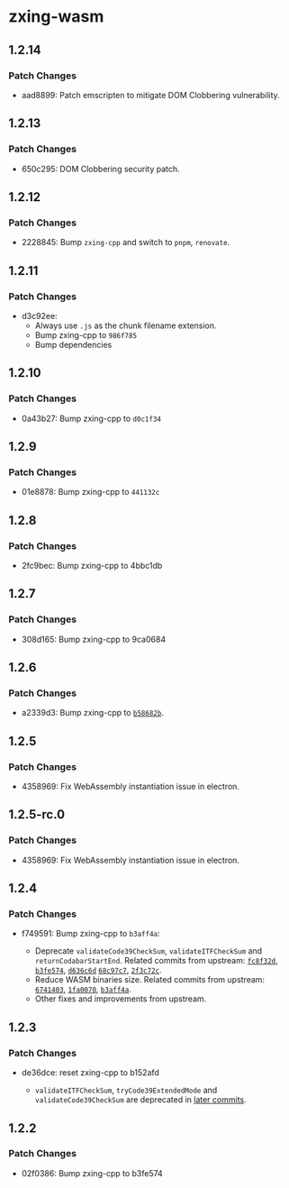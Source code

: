 # zxing-wasm

## 1.2.14

### Patch Changes

- aad8899: Patch emscripten to mitigate DOM Clobbering vulnerability.

## 1.2.13

### Patch Changes

- 650c295: DOM Clobbering security patch.

## 1.2.12

### Patch Changes

- 2228845: Bump `zxing-cpp` and switch to `pnpm`, `renovate`.

## 1.2.11

### Patch Changes

- d3c92ee:
  - Always use `.js` as the chunk filename extension.
  - Bump zxing-cpp to `986f785`
  - Bump dependencies

## 1.2.10

### Patch Changes

- 0a43b27: Bump zxing-cpp to `d0c1f34`

## 1.2.9

### Patch Changes

- 01e8878: Bump zxing-cpp to `441132c`

## 1.2.8

### Patch Changes

- 2fc9bec: Bump zxing-cpp to 4bbc1db

## 1.2.7

### Patch Changes

- 308d165: Bump zxing-cpp to 9ca0684

## 1.2.6

### Patch Changes

- a2339d3: Bump zxing-cpp to [`b58682b`](https://github.com/zxing-cpp/zxing-cpp/commit/b58682b90ff082cee8d946c73f8852574478fb09).

## 1.2.5

### Patch Changes

- 4358969: Fix WebAssembly instantiation issue in electron.

## 1.2.5-rc.0

### Patch Changes

- 4358969: Fix WebAssembly instantiation issue in electron.

## 1.2.4

### Patch Changes

- f749591: Bump zxing-cpp to `b3aff4a`:

  - Deprecate `validateCode39CheckSum`, `validateITFCheckSum` and `returnCodabarStartEnd`. Related commits from upstream: [`fc8f32d`](https://github.com/zxing-cpp/zxing-cpp/commit/fc8f32d7db00060b3aab24338c08ab792cef0bfd), [`b3fe574`](https://github.com/zxing-cpp/zxing-cpp/commit/b3fe5744b2a0ac554efa70635a087c5ff3342c42), [`d636c6d`](https://github.com/zxing-cpp/zxing-cpp/commit/d636c6d8a054fe5d794e9ed57159a5230ad6ebf5) [`68c97c7`](https://github.com/zxing-cpp/zxing-cpp/commit/68c97c744f2fe1ead3677dd106020530d44d7180), [`2f3c72c`](https://github.com/zxing-cpp/zxing-cpp/commit/2f3c72cccea22a60d41b31c185aba1ea5425d6bb).
  - Reduce WASM binaries size. Related commits from upstream: [`6741403`](https://github.com/zxing-cpp/zxing-cpp/commit/67414033f8cc28d7152c3cdf2bb1562078b03c4f), [`1fa0070`](https://github.com/zxing-cpp/zxing-cpp/commit/1fa0070450437badab7ae6dcb1c1e80d7911d8e7), [`b3aff4a`](https://github.com/zxing-cpp/zxing-cpp/commit/b3aff4a98b03e056a244ca385a8221c50d67e352).
  - Other fixes and improvements from upstream.

## 1.2.3

### Patch Changes

- de36dce: reset zxing-cpp to b152afd

  - `validateITFCheckSum`, `tryCode39ExtendedMode` and `validateCode39CheckSum` are deprecated in [later commits](https://github.com/zxing-cpp/zxing-cpp/commits/master/?since=2024-01-26).

## 1.2.2

### Patch Changes

- 02f0386: Bump zxing-cpp to b3fe574
